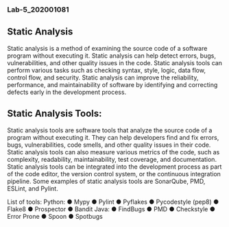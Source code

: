 ### Lab-5_202001081
## Static Analysis
Static analysis is a method of examining the source code of a software program without
executing it. Static analysis can help detect errors, bugs, vulnerabilities, and other quality issues
in the code. Static analysis tools can perform various tasks such as checking syntax, style,
logic, data flow, control flow, and security. Static analysis can improve the reliability,
performance, and maintainability of software by identifying and correcting defects early in the
development process.

## Static Analysis Tools:
Static analysis tools are software tools that analyze the source code of a program without
executing it. They can help developers find and fix errors, bugs, vulnerabilities, code smells, and
other quality issues in their code. Static analysis tools can also measure various metrics of the
code, such as complexity, readability, maintainability, test coverage, and documentation. Static
analysis tools can be integrated into the development process as part of the code editor, the
version control system, or the continuous integration pipeline. Some examples of static analysis
tools are SonarQube, PMD, ESLint, and Pylint.

List of tools:
Python:
● Mypy
● Pylint
● Pyflakes
● Pycodestyle (pep8)
● Flake8
● Prospector
● Bandit
Java:
● FindBugs
● PMD
● Checkstyle
● Error Prone
● Spoon
● Spotbugs
